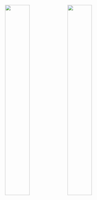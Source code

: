 <img src="https://agropark.ng/screenshots/mini/1.png" width="40%"></img>
 <img src="https://agropark.ng/screenshots/mini/2.png" width="40%"></img>